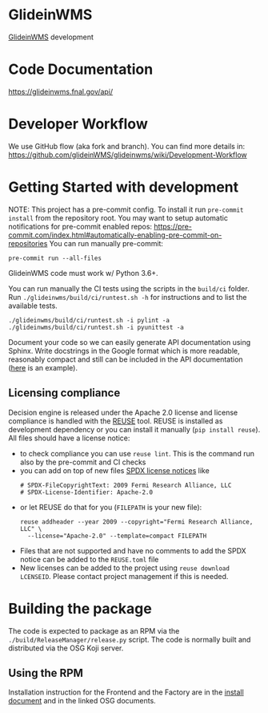 <!--
SPDX-FileCopyrightText: 2009 Fermi Research Alliance, LLC
SPDX-License-Identifier: Apache-2.0
-->

# GlideinWMS

[GlideinWMS](https://glideinwms.fnal.gov/doc.prd/index.html) development

# Code Documentation

https://glideinwms.fnal.gov/api/

# Developer Workflow

We use GitHub flow (aka fork and branch). You can find more details in:
https://github.com/glideinWMS/glideinwms/wiki/Development-Workflow

# Getting Started with development

NOTE: This project has a pre-commit config.
To install it run `pre-commit install` from the repository root.
You may want to setup automatic notifications for pre-commit enabled
repos: https://pre-commit.com/index.html#automatically-enabling-pre-commit-on-repositories
You can run manually pre-commit:

```shell
pre-commit run --all-files
```

GlideinWMS code must work w/ Python 3.6+.

You can run manually the CI tests using the scripts in the `build/ci` folder.
Run `./glideinwms/build/ci/runtest.sh -h` for instructions and to list the available tests.

```shell
./glideinwms/build/ci/runtest.sh -i pylint -a
./glideinwms/build/ci/runtest.sh -i pyunittest -a
```

Document your code so we can easily generate API documentation using Sphinx.
Write docstrings in the Google format which is more readable, reasonably compact
and still can be included in the API documentation ([here](https://www.sphinx-doc.org/en/master/usage/extensions/example_google.html#example-google) is an example).

## Licensing compliance

Decision engine is released under the Apache 2.0 license and license compliance is
handled with the [REUSE](http://reuse.software/) tool.
REUSE is installed as development dependency or you can install it manually
(`pip install reuse`). All files should have a license notice:

-   to check compliance you can use `reuse lint`. This is the command run also by the pre-commit and CI checks
-   you can add on top of new files [SPDX license notices](https://spdx.org/licenses/) like
    ```
    # SPDX-FileCopyrightText: 2009 Fermi Research Alliance, LLC
    # SPDX-License-Identifier: Apache-2.0
    ```
-   or let REUSE do that for you (`FILEPATH` is your new file):
    ```
    reuse addheader --year 2009 --copyright="Fermi Research Alliance, LLC" \
      --license="Apache-2.0" --template=compact FILEPATH
    ```
-   Files that are not supported and have no comments to add the SPDX notice
    can be added to the `REUSE.toml` file
-   New licenses can be added to the project using `reuse download LCENSEID`. Please
    contact project management if this is needed.

# Building the package

The code is expected to package as an RPM via the `./build/ReleaseManager/release.py` script.
The code is normally built and distributed via the OSG Koji server.

## Using the RPM

Installation instruction for the Frontend and the Factory are
in the [install document](https://glideinwms.fnal.gov/doc.prd/install.html)
and in the linked OSG documents.
